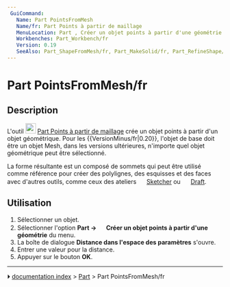 ```yaml
---
 GuiCommand:
   Name: Part PointsFromMesh‎
   Name/fr: Part Points à partir de maillage
   MenuLocation: Part , Créer un objet points à partir d'une géométrie
   Workbenches: Part_Workbench/fr
   Version: 0.19
   SeeAlso: Part_ShapeFromMesh/fr, Part_MakeSolid/fr, Part_RefineShape/fr
---
```


# Part PointsFromMesh/fr

## Description

L\'outil <img alt="" src=images/Part_PointsFromMesh.svg  style="width:24px;"> [Part Points à partir de maillage](Part_PointsFromMesh/fr.md) crée un objet points à partir d\'un objet géométrique. Pour les {{VersionMinus/fr|0.20}}, l\'objet de base doit être un objet Mesh, dans les versions ultérieures, n\'importe quel objet géométrique peut être sélectionné.

La forme résultante est un composé de sommets qui peut être utilisé comme référence pour créer des polylignes, des esquisses et des faces avec d\'autres outils, comme ceux des ateliers <img alt="" src=images/Workbench_Sketcher.svg  style="width:16px;"> [Sketcher](Sketcher_Workbench/fr.md) ou <img alt="" src=images/Workbench_Draft.svg  style="width:16px;"> [Draft](Draft_Workbench/fr.md).



## Utilisation

1.  Sélectionner un objet.
2.  Sélectionner l\'option **Part → <img src="images/Part_PointsFromMesh.svg" width=16px> Créer un objet points à partir d'une géométrie** du menu.
3.  La boîte de dialogue **Distance dans l'espace des paramètres** s\'ouvre.
4.  Entrer une valeur pour la distance.
5.  Appuyer sur le bouton **OK**.



---
⏵ [documentation index](../README.md) > [Part](Part_Workbench.md) > Part PointsFromMesh/fr
